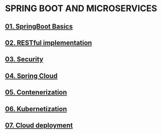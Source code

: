 # SPRING BOOT AND MICROSERVICES

## [01. SpringBoot Basics](./01.springboot-basics)
## [02. RESTful implementation](./02.restful-implementation)
## [03. Security](./03.security)
## [04. Spring Cloud](./04.spring-cloud)
## [05. Contenerization](./05.dockerize)
## [06. Kubernetization](./06.kubernetize)
## [07. Cloud deployment](./07.cloud-deployment)